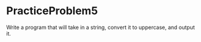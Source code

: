 # PracticeProblem5
Write a program that will take in a string, convert it to uppercase, and output it.
